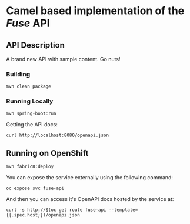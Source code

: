 # Camel based implementation of the _Fuse_ API

## API Description ##
A brand new API with sample content.  Go nuts!

### Building

    mvn clean package

### Running Locally

    mvn spring-boot:run

Getting the API docs:

    curl http://localhost:8080/openapi.json

## Running on OpenShift

    mvn fabric8:deploy

You can expose the service externally using the following command:

    oc expose svc fuse-api

And then you can access it's OpenAPI docs hosted by the service at:

    curl -s http://$(oc get route fuse-api --template={{.spec.host}})/openapi.json

